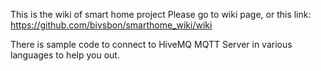 This is the wiki of smart home project
Please go to wiki page, or this link:
https://github.com/bivsbon/smarthome_wiki/wiki

There is sample code to connect to HiveMQ MQTT Server in various languages to help you out.
